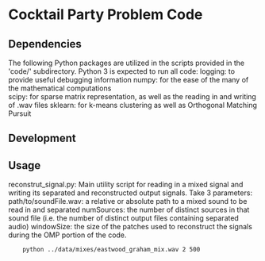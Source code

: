 # Cocktail Party Problem Code

## Dependencies
The following Python packages are utilized in the scripts provided in the 'code/' subdirectory. Python 3 is expected to run all code:
	logging: to provide useful debugging information
	numpy: for the ease of the many of the mathematical computations	 
	scipy: for sparse matrix representation, as well as the reading in and writing of .wav files
	sklearn: for k-means clustering as well as Orthogonal Matching Pursuit

## Development

## Usage
reconstrut_signal.py:
	Main utility script for reading in a mixed signal and writing its separated and reconstructed output signals. Take 3 parameters:
		path/to/soundFile.wav: a relative or absolute path to a mixed sound to be read in and separated
		numSources: the number of distinct sources in that sound file (i.e. the number of distinct output files containing separated audio)
		windowSize: the size of the patches used to reconstruct the signals during the OMP portion of the code.

		python ../data/mixes/eastwood_graham_mix.wav 2 500		
